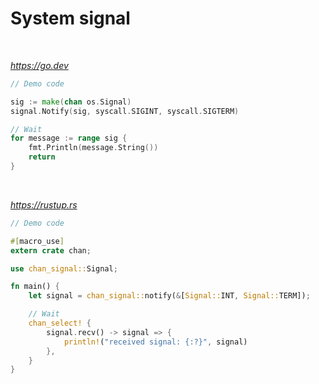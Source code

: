 # System signal

<br>

*https://go.dev*

```go
// Demo code

sig := make(chan os.Signal)
signal.Notify(sig, syscall.SIGINT, syscall.SIGTERM)

// Wait
for message := range sig {
    fmt.Println(message.String())
    return
}
```

<br>

*https://rustup.rs*

```rs
// Demo code

#[macro_use]
extern crate chan;

use chan_signal::Signal;

fn main() {
    let signal = chan_signal::notify(&[Signal::INT, Signal::TERM]);

    // Wait
    chan_select! {
        signal.recv() -> signal => {
            println!("received signal: {:?}", signal)
        },
    }
}
```
